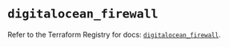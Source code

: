 # `digitalocean_firewall`

Refer to the Terraform Registry for docs: [`digitalocean_firewall`](https://registry.terraform.io/providers/digitalocean/digitalocean/2.39.1/docs/resources/firewall).
